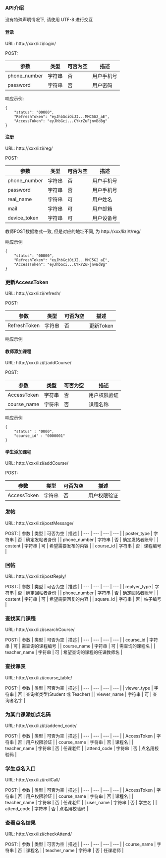 ### API介绍

没有特殊声明情况下, 请使用 UTF-8 进行交互

#### 登录

URL: http://xxx/lizi/login/

POST:

| 参数 | 类型 | 可否为空 | 描述 |
| --- | ----- | ------- | ----- |
| phone\_number | 字符串 | 否 |  用户手机号 |
| password | 字符串 | 否 | 用户密码 |

响应示例:

```
{
	"status": "00000",
	"RefreshToken": "eyJhbGciOiJI...MMC5G2_aE",
	"AccessToken": "eyJhbGci...CYkrZuFjnvBd8g"
}
```

#### 注册

URL: http://xxx/lizi/reg/

POST:		

| 参数 | 类型 | 可否为空 | 描述 |
| --- | --- | --- | --- |
| phone\_number | 字符串 | 否 | 用户手机号 |
| password | 字符串 | 否 | 用户手机号 |
| real\_name | 字符串 | 可 | 用户姓名 |
| mail | 字符串 | 可 | 用户邮箱 |
| device\_token | 字符串 | 可 | 用户设备号 |

教师POST数据格式一致, 但是对应的地址不同, 为 http://xxx/lizi/t/reg/

响应示例

```
{
	"status": "00000",
	"RefreshToken": "eyJhbGciOiJI...MMC5G2_aE",
	"AccessToken": "eyJhbGci...CYkrZuFjnvBd8g"
}
```

### 更新AccessToken

URL: http://xxx/lizi/refresh/

POST:

| 参数 | 类型 | 可否为空 | 描述 |
| --- | ---- | ----- | --- |
| RefreshToken | 字符串 | 否 | 更新Token |

响应示例



#### 教师添加课程

URL: http://xxx/lizi/t/addCourse/

POST:

| 参数 | 类型 | 可否为空 | 描述 |
| --- | --- | ---- | ---- |
| AccessToken | 字符串 | 否 | 用户权限验证 |
| course\_name | 字符串 | 否 | 课程名称 |

响应示例

```
{
	"status" : "0000",
	"course_id" : "0000001"
}
```

#### 学生添加课程

URL: http://xxx/lizi/addCourse/

POST:

| 参数 | 类型 | 可否为空 | 描述 |
| --- | --- | --- | --- |
| AccessToken | 字符串 | 否 | 用户权限验证 |

### 发帖

URL: http://xxx/lizi/postMessage/

POST:
| 参数 | 类型 | 可否为空 | 描述 |
| --- | --- | --- | --- |
| poster_type | 字符串 | 否 | 确定发帖者身份 |
| phone_number | 字符串 | 否 | 确定发帖者账号 |
| costent | 字符串 | 可 | 希望需要发布的内容 |
| course_id | 字符串 | 否 | 课程编号 |

### 回帖

URL: http://xxx/lizi/postReply/

POST:
| 参数 | 类型 | 可否为空 | 描述 |
| --- | --- | --- | --- |
| replyer_type | 字符串 | 否 | 确定回帖者身份 |
| phone_number | 字符串 | 否 | 确定回帖者账号 |
| costent | 字符串 | 可 | 希望需要回复的内容 |
| square_id | 字符串 | 否 | 帖子编号 |

### 查找某门课程

URL: http://xxx/lizi/searchCourse/

POST:
| 参数 | 类型 | 可否为空 | 描述 |
| --- | --- | --- | --- |
| course_id | 字符串 | 可 | 需查询的课程编号 |
| course_name | 字符串 | 可 | 需查询的课程名 |
| teacher_name | 字符串 | 可 | 希望查询的课程的任课教师名 |

### 查找课表

URL: http://xxx/lizi/course_table/

POST:
| 参数 | 类型 | 可否为空 | 描述 |
| --- | --- | --- | --- |
| viewer_type | 字符串 | 否 | 查询者类型(Student 或 Teacher) |
| viewer_name | 字符串 | 可 | 查询者名字 |

### 为某门课添加点名码

URL: http://xxx/lizi/t/addend_code/

POST:
| 参数 | 类型 | 可否为空 | 描述 |
| --- | --- | --- | --- |
| AccessToken | 字符串 | 否 | 用户权限验证 |
| course_name | 字符串 | 否 | 课程名 |
| teacher_name | 字符串 | 否 | 任课老师 |
| attend_code | 字符串 | 否 | 点名用校验码 |

### 学生点名入口

URL: http://xxx/lizi/rollCall/

POST:
| 参数 | 类型 | 可否为空 | 描述 |
| --- | --- | --- | --- |
| AccessToken | 字符串 | 否 | 用户权限验证 |
| course_name | 字符串 | 否 | 课程名 |
| teacher_name | 字符串 | 否 | 任课老师 |
| user_name | 字符串 | 否 | 学生名 |
| attend_code | 字符串 | 否 | 点名用校验码 |

### 查看点名结果

URL: http://xxx/lizi/checkAttend/

POST:
| 参数 | 类型 | 可否为空 | 描述 |
| --- | --- | --- | --- |
| course_name | 字符串 | 否 | 课程名 |
| teacher_name | 字符串 | 否 | 任课老师 |
